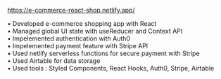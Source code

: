 https://e-commerce-react-shop.netlify.app/

• Developed e-commerce shopping app with React  
• Managed global UI state with useReducer and Context API     
• Impelemented authentication with Auth0  
• Impelemented payment feature with Stripe API  
• Used netlify serverless functions for secure payment with Stripe      
• Used Airtable for data storage   
• Used tools : Styled Components, React Hooks, Auth0, Stripe, Airtable
